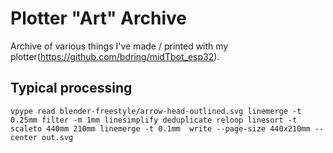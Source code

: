 # Plotter "Art" Archive
Archive of various things I've made / printed with my plotter(https://github.com/bdring/midTbot_esp32).

## Typical processing
```
vpype read blender-freestyle/arrow-head-outlined.svg linemerge -t 0.25mm filter -m 1mm linesimplify deduplicate reloop linesort -t scaleto 440mm 210mm linemerge -t 0.1mm  write --page-size 440x210mm --center out.svg
```
